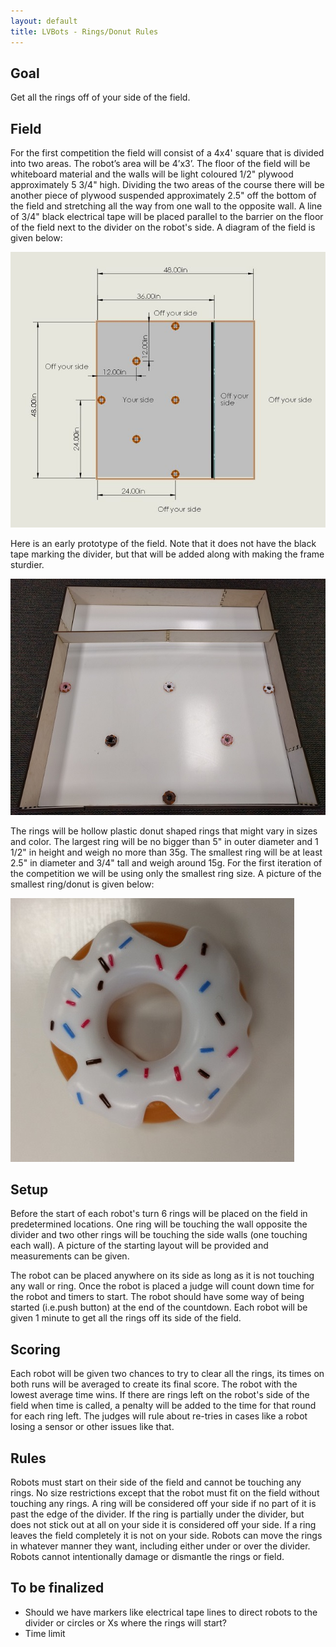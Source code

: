 ```yaml
---
layout: default
title: LVBots - Rings/Donut Rules
---
```


## Goal

Get all the rings off of your side of the field.

## Field

For the first competition the field will consist of a 4x4' square that is divided into two areas. The robot’s area will be 4’x3’. The floor of the field will be whiteboard material and the walls will be light coloured 1/2" plywood approximately 5 3/4" high. Dividing the two areas of the course there will be another piece of plywood suspended approximately 2.5" off the bottom of the field and stretching all the way from one wall to the opposite wall. A line of 3/4" black electrical tape will be placed parallel to the barrier on the floor of the field next to the divider on the robot's side. A diagram of the field is given below:

![Field dimension diagram.](lvb_rings_1_01.jpg)


Here is an early prototype of the field.  Note that it does not have the black tape marking the divider, but that will be added along with making the frame sturdier.

![Prototype field.](lvb_rings_1_02.jpg)

The rings will be hollow plastic donut shaped rings that might vary in sizes and color. The largest ring will be no bigger than 5" in outer diameter and 1 1/2" in height and weigh no more than 35g. The smallest ring will be at least 2.5" in diameter and 3/4" tall and weigh around 15g.  For the first iteration of the competition we will be using only the smallest ring size.  A picture of the smallest ring/donut is given below:

![Donut/ring.](lvb_rings_1_03.jpg)

## Setup

Before the start of each robot's turn 6 rings will be placed on the field in predetermined locations. One ring will be touching the wall opposite the divider and two other rings will be touching the side walls (one touching each wall). A picture of the starting layout will be provided and measurements can be given.

The robot can be placed anywhere on its side as long as it is not touching any wall or ring. Once the robot is placed a judge will count down time for the robot and timers to start. The robot should have some way of being started (i.e.push button) at the end of the countdown. Each robot will be given 1 minute to get all the rings off its side of the field.

## Scoring

Each robot will be given two chances to try to clear all the rings, its times on both runs will be averaged to create its final score. The robot with the lowest average time wins.  If there are rings left on the robot's side of the field when time is called, a penalty will be added to the time for that round for each ring left.  The judges will rule about re-tries in cases like a robot losing a sensor or other issues like that.

## Rules

Robots must start on their side of the field and cannot be touching any rings.
No size restrictions except that the robot must fit on the field without touching any rings.
A ring will be considered off your side if no part of it is past the edge of the divider. If the ring is partially under the divider, but does not stick out at all on your side it is considered off your side.
If a ring leaves the field completely it is not on your side.
Robots can move the rings in whatever manner they want, including either under or over the divider.
Robots cannot intentionally damage or dismantle the rings or field.

## To be finalized

* Should we have markers like electrical tape lines to direct robots to the divider or circles or Xs where the rings will start?
* Time limit
